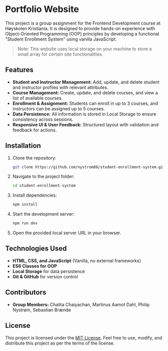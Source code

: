 # Portfolio Website

This project is a group assignment for the Frontend Development course at Høyskolen Kristiania. It is designed to provide hands-on experience with Object-Oriented Programming (OOP) principles by developing a functional "Student Enrollment System" using vanilla JavaScript.

> Note: This website uses local storage on your machine to store a small array for certain site functionalities.

## Features

- **Student and Instructor Management:** Add, update, and delete student and instructor profiles with relevant attributes.
- **Course Management:** Create, update, and delete courses, and view a list of available courses.
- **Enrollment & Assignment:** Students can enroll in up to 3 courses, and instructors can be assigned up to 5 courses.
- **Data Persistence:** All information is stored in Local Storage to ensure consistency across sessions.
- **Responsive UI & User Feedback:** Structured layout with validation and feedback for actions.

## Installation

1. Clone the repository:
   ```bash
   git clone https://github.com/nystrom88/student-enrollment-system.git
   ```
2. Navigate to the project folder:
   ```bash
   cd student-enrollment-system
   ```
3. Install dependencies:
   ```bash
   npm install
   ```
4. Start the development server:
   ```bash
   npm run dev
   ```
5. Open the provided local server URL in your browser.

## Technologies Used

- **HTML, CSS, and JavaScript** (Vanilla, no external frameworks)
- **ES6 Classes for OOP**
- **Local Storage** for data persistence
- **Git & GitHub** for version control

## Contributors

- **Group Members:** Chalita Chaiyachan, Martinus Aamot Dahl, Philip Nystrøm, Sebastian Brænde

## License

This project is licensed under the [MIT License](./LICENSE). Feel free to use, modify, and distribute this project as per the terms of the license.
